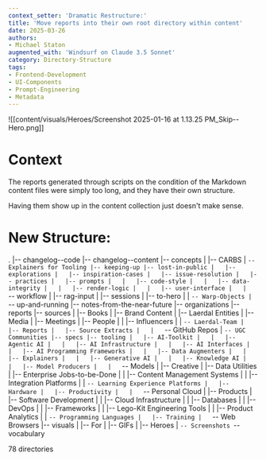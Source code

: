 ```yaml
---
context_setter: 'Dramatic Restructure:'
title: 'Move reports into their own root directory within content'
date: 2025-03-26
authors: 
- Michael Staton
augmented_with: 'Windsurf on Claude 3.5 Sonnet'
category: Directory-Structure
tags:
- Frontend-Development
- UI-Components
- Prompt-Engineering
- Metadata
---
```


![[content/visuals/Heroes/Screenshot 2025-01-16 at 1.13.25 PM_Skip--Hero.png]]

# Context
The reports generated through scripts on the condition of the Markdown content files were simply too long, and they have their own structure. 

Having them show up in the content collection just doesn't make sense.  

# New Structure: 

.
|-- changelog--code
|-- changelog--content
|-- concepts
|   |-- CARBS
|   `-- Explainers for Tooling
|-- keeping-up
|-- lost-in-public
|   |-- explorations
|   |-- inspiration-cases
|   |-- issue-resolution
|   |-- practices
|   |-- prompts
|   |   |-- code-style
|   |   |-- data-integrity
|   |   |-- render-logic
|   |   |-- user-interface
|   |   `-- workflow
|   |-- rag-input
|   |-- sessions
|   |-- to-hero
|   |   `-- Warp-Objects
|   `-- up-and-running
|-- notes-from-the-near-future
|-- organizations
|-- reports
|-- sources
|   |-- Books
|   |-- Brand Content
|   |-- Laerdal Entities
|   |-- Media
|   |-- Meetings
|   |-- People
|   |   |-- Influencers
|   |   `-- Laerdal-Team
|   |-- Reports
|   |-- Source Extracts
|   |   `-- GitHub Repos
|   `-- UGC Communities
|-- specs
|-- tooling
|   |-- AI-Toolkit
|   |   |-- Agentic AI
|   |   |-- AI Infrastructure
|   |   |-- AI Interfaces
|   |   |-- AI Programming Frameworks
|   |   |-- Data Augmenters
|   |   |-- Explainers
|   |   |-- Generative AI
|   |   |-- Knowledge AI
|   |   |-- Model Producers
|   |   `-- Models
|   |-- Creative
|   |-- Data Utilities
|   |-- Enterprise Jobs-to-be-Done
|   |   |-- Content Management Systems
|   |   |-- Integration Platforms
|   |   `-- Learning Experience Platforms
|   |-- Hardware
|   |-- Productivity
|   |   `-- Personal Cloud
|   |-- Products
|   |-- Software Development
|   |   |-- Cloud Infrastructure
|   |   |-- Databases
|   |   |-- DevOps
|   |   |-- Frameworks
|   |   |-- Lego-Kit Engineering Tools
|   |   |-- Product Analytics
|   |   `-- Programming Languages
|   |-- Training
|   `-- Web Browsers
|-- visuals
|   |-- For
|   |-- GIFs
|   |-- Heroes
|   `-- Screenshots
`-- vocabulary

78 directories